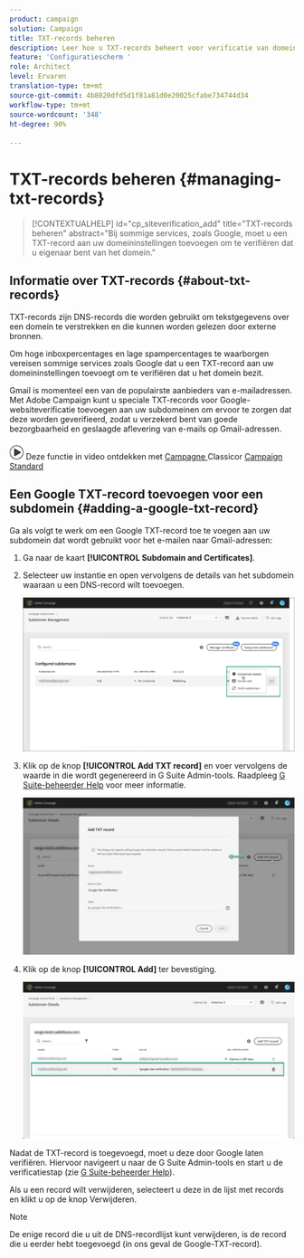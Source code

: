 ```yaml
---
product: campaign
solution: Campaign
title: TXT-records beheren
description: Leer hoe u TXT-records beheert voor verificatie van domeineigendom.
feature: 'Configuratiescherm '
role: Architect
level: Ervaren
translation-type: tm+mt
source-git-commit: 4b8020dfd5d1f81a81d0e20025cfabe734744d34
workflow-type: tm+mt
source-wordcount: '348'
ht-degree: 90%

---
```



# TXT-records beheren {#managing-txt-records}

>[!CONTEXTUALHELP]
>id="cp_siteverification_add"
>title="TXT-records beheren"
>abstract="Bij sommige services, zoals Google, moet u een TXT-record aan uw domeininstellingen toevoegen om te verifiëren dat u eigenaar bent van het domein."

## Informatie over TXT-records {#about-txt-records}

TXT-records zijn DNS-records die worden gebruikt om tekstgegevens over een domein te verstrekken en die kunnen worden gelezen door externe bronnen.

Om hoge inboxpercentages en lage spampercentages te waarborgen vereisen sommige services zoals Google dat u een TXT-record aan uw domeininstellingen toevoegt om te verifiëren dat u het domein bezit.

Gmail is momenteel een van de populairste aanbieders van e-mailadressen. Met Adobe Campaign kunt u speciale TXT-records voor Google-websiteverificatie toevoegen aan uw subdomeinen om ervoor te zorgen dat deze worden geverifieerd, zodat u verzekerd bent van goede bezorgbaarheid en geslaagde aflevering van e-mails op Gmail-adressen.

![](assets/do-not-localize/how-to-video.png) Deze functie in video ontdekken met  [Campagne ](https://experienceleague.adobe.com/docs/campaign-classic-learn/control-panel/subdomains-and-certificates/google-txt-record-management.html?lang=en#subdomains-and-certificates) Classicor  [Campaign Standard](https://experienceleague.adobe.com/docs/campaign-standard-learn/control-panel/subdomains-and-certificates/google-txt-record-management.html?lang=en#subdomains-and-certificates)

## Een Google TXT-record toevoegen voor een subdomein {#adding-a-google-txt-record}

Ga als volgt te werk om een Google TXT-record toe te voegen aan uw subdomein dat wordt gebruikt voor het e-mailen naar Gmail-adressen:

1. Ga naar de kaart **[!UICONTROL Subdomain and Certificates]**.

1. Selecteer uw instantie en open vervolgens de details van het subdomein waaraan u een DNS-record wilt toevoegen.

   ![](assets/txt_subdomaindetails.png)

1. Klik op de knop **[!UICONTROL Add TXT record]** en voer vervolgens de waarde in die wordt gegenereerd in G Suite Admin-tools. Raadpleeg [G Suite-beheerder Help](https://support.google.com/a/answer/183895) voor meer informatie.

   ![](assets/txt_addtxt.png)

1. Klik op de knop **[!UICONTROL Add]** ter bevestiging.

   ![](assets/txt_txtadded.png)

Nadat de TXT-record is toegevoegd, moet u deze door Google laten verifiëren. Hiervoor navigeert u naar de G Suite Admin-tools en start u de verificatiestap (zie [G Suite-beheerder Help](https://support.google.com/a/answer/183895)).

Als u een record wilt verwijderen, selecteert u deze in de lijst met records en klikt u op de knop Verwijderen.

>[!NOTE]
>
>De enige record die u uit de DNS-recordlijst kunt verwijderen, is de record die u eerder hebt toegevoegd (in ons geval de Google-TXT-record).
